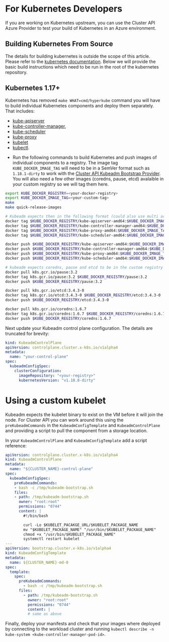 # For Kubernetes Developers

If you are working on Kubernetes upstream, you can use the Cluster API Azure Provider to test your build of Kubernetes in an Azure environment.

## Building Kubernetes From Source

The details for building kubernetes is outside the scope of this article.  Please refer to the [kubernetes documentation](https://github.com/kubernetes/community/tree/master/contributors/devel).  Below we will provide the basic build instructions which need to be run in the root of the kubernetes repository.

## Kubernetes 1.17+

Kubernetes has removed `make WHAT=cmd/hyperkube` command you will have to build individual Kubernetes components and deploy them separately. That includes:

- [kube-apiserver](https://kubernetes.io/docs/reference/command-line-tools-reference/kube-apiserver/)
- [kube-controller-manager](https://kubernetes.io/docs/reference/command-line-tools-reference/kube-controller-manager/),
- [kube-scheduler](https://kubernetes.io/docs/reference/command-line-tools-reference/kube-scheduler/)
- [kube-proxy](https://kubernetes.io/docs/reference/command-line-tools-reference/kube-proxy/)
- [kubelet](https://kubernetes.io/docs/reference/command-line-tools-reference/kubelet/)
- [kubectl](https://kubernetes.io/docs/reference/kubectl/overview/).

* Run the following commands to build Kubernetes and push images of individual components to a registry.  The image tag `KUBE_DOCKER_IMAGE_TAG` will need to be in a SemVer format such as `1.18.1-dirty` to work with the [Cluster API Kubeadm Bootstrap Provider](https://github.com/kubernetes-sigs/cluster-api/tree/master/bootstrap/kubeadm).  You will also need a few other images (coredns, pause, etcd) avalaible in your custom registry so we will tag them here.

```bash
export KUBE_DOCKER_REGISTRY=<your-docker-registry>
export KUBE_DOCKER_IMAGE_TAG=<your-custom-tag>
make
make quick-release-images

# Kubeadm expects then in the following format (could also use multi arch manifest if needed)
docker tag $KUBE_DOCKER_REGISTRY/kube-apiserver-amd64:$KUBE_DOCKER_IMAGE_TAG $KUBE_DOCKER_REGISTRY/kube-apiserver:$KUBE_DOCKER_IMAGE_TAG
docker tag $KUBE_DOCKER_REGISTRY/kube-controller-manager-amd64:$KUBE_DOCKER_IMAGE_TAG $KUBE_DOCKER_REGISTRY/kube-controller-manager:$KUBE_DOCKER_IMAGE_TAG
docker tag $KUBE_DOCKER_REGISTRY/kube-proxy-amd64:$KUBE_DOCKER_IMAGE_TAG $KUBE_DOCKER_REGISTRY/kube-proxy:$KUBE_DOCKER_IMAGE_TAG
docker tag $KUBE_DOCKER_REGISTRY/kube-scheduler-amd64:$KUBE_DOCKER_IMAGE_TAG $KUBE_DOCKER_REGISTRY/kube-scheduler:$KUBE_DOCKER_IMAGE_TAG

docker push $KUBE_DOCKER_REGISTRY/kube-apiserver-amd64:$KUBE_DOCKER_IMAGE_TAG
docker push $KUBE_DOCKER_REGISTRY/kube-controller-manager-amd64:$KUBE_DOCKER_IMAGE_TAG
docker push $KUBE_DOCKER_REGISTRY/kube-proxy-amd64:$KUBE_DOCKER_IMAGE_TAG
docker push $KUBE_DOCKER_REGISTRY/kube-scheduler-amd64:$KUBE_DOCKER_IMAGE_TAG

# kubeadm expects coredns, pause and etcd to be in the custom registry
docker pull k8s.gcr.io/pause:3.2
docker tag k8s.gcr.io/pause:3.2 $KUBE_DOCKER_REGISTRY/pause:3.2
docker push $KUBE_DOCKER_REGISTRY/pause:3.2

docker pull k8s.gcr.io/etcd:3.4.3-0
docker tag k8s.gcr.io/etcd:3.4.3-0 $KUBE_DOCKER_REGISTRY/etcd:3.4.3-0
docker push $KUBE_DOCKER_REGISTRY/etcd:3.4.3-0

docker pull k8s.gcr.io/coredns:1.6.7
docker tag k8s.gcr.io/coredns:1.6.7 $KUBE_DOCKER_REGISTRY/coredns:1.6.7
docker push $KUBE_DOCKER_REGISTRY/coredns:1.6.7
```

Next update your Kubeadm control plane configuration.  The details are truncated for brevity:

```yaml
kind: KubeadmControlPlane
apiVersion: controlplane.cluster.x-k8s.io/v1alpha4
metadata:
  name: "your-control-plane"
spec:
  kubeadmConfigSpec:
    clusterConfiguration:
      imageRepository: "<your-registry>"
      kubernetesVersion: "v1.18.8-dirty"
```

# Using a custom kubelet

Kubeadm expects the kubelet binary to exist on the VM before it will join the node. For Cluster API you can work around this using the `preKubeadmCommands` in the `KubeadmConfigTemplate` and `KubeadmControlPlane` and providing a script to pull the component from a storage location.

In your `KubeadmControlPlane` and `KubeadmConfigTemplate` add a script reference:

```yaml
apiVersion: controlplane.cluster.x-k8s.io/v1alpha4
kind: KubeadmControlPlane
metadata:
  name: "${CLUSTER_NAME}-control-plane"
spec:
  kubeadmConfigSpec:
    preKubeadmCommands:
    - bash -c /tmp/kubeadm-bootstrap.sh
    files:
    - path: /tmp/kubeadm-bootstrap.sh
      owner: "root:root"
      permissions: "0744"
      content: |
        #!/bin/bash

        curl -Lo $KUBELET_PACAKGE_URL/$KUBELET_PACKAGE_NAME
        mv "$KUBELET_PACKAGE_NAME" "/usr/bin/$KUBELET_PACKAGE_NAME"
        chmod +x "/usr/bin/$KUBELET_PACKAGE_NAME"
        systemctl restart kubelet
---
apiVersion: bootstrap.cluster.x-k8s.io/v1alpha4
kind: KubeadmConfigTemplate
metadata:
  name: ${CLUSTER_NAME}-md-0
spec:
  template:
    spec:
      preKubeadmCommands:
        - bash -c /tmp/kubeadm-bootstrap.sh
      files:
        - path: /tmp/kubeadm-bootstrap.sh
          owner: "root:root"
          permissions: "0744"
          content: |
          # same as above
```


Finally, deploy your manifests and check that your images where deployed by connecting to the workload cluster and running `kubectl describe -n kube-system <kube-controller-manager-pod-id>`.
